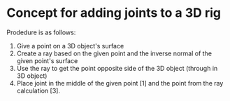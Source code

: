 # Concept for adding joints to a 3D rig

Prodedure is as follows:

1. Give a point on a 3D object's surface
2. Create a ray based on the given point and the inverse normal of the given point's surface
3. Use the ray to get the point opposite side of the 3D object (through in 3D object)
4. Place joint in the middle of the given point [1] and the point from the ray calculation [3].
